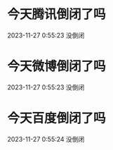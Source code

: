 # 今天腾讯倒闭了吗

2023-11-27 0:55:23 没倒闭

# 今天微博倒闭了吗

2023-11-27 0:55:23 没倒闭

# 今天百度倒闭了吗

2023-11-27 0:55:24 没倒闭

